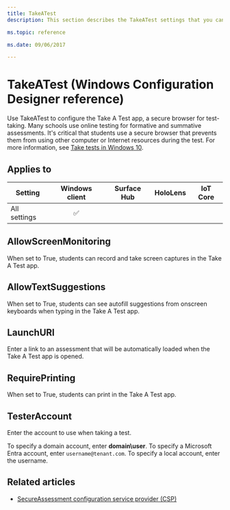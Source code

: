 ```yaml
---
title: TakeATest
description: This section describes the TakeATest settings that you can configure in provisioning packages for Windows 10 using Windows Configuration Designer. 

ms.topic: reference

ms.date: 09/06/2017 

--- 
```


# TakeATest (Windows Configuration Designer reference) 

Use TakeATest to configure the Take A Test app, a secure browser for test-taking. Many schools use online testing for formative and summative assessments. It's critical that students use a secure browser that prevents them from using other computer or Internet resources during the test. For more information, see [Take tests in Windows 10](/education/windows/take-tests-in-windows-10). 

## Applies to 

| Setting   | Windows client | Surface Hub | HoloLens | IoT Core |
| --- | :---: | :---: | :---: | :---: |
| All settings | ✅ |  |  |   | 

## AllowScreenMonitoring 

When set to True, students can record and take screen captures in the Take A Test app. 

## AllowTextSuggestions 

When set to True, students can see autofill suggestions from onscreen keyboards when typing in the Take A Test app. 

## LaunchURI 

Enter a link to an assessment that will be automatically loaded when the Take A Test app is opened. 

## RequirePrinting 

When set to True, students can print in the Take A Test app. 

## TesterAccount 

Enter the account to use when taking a test. 

To specify a domain account, enter **domain\user**. To specify a Microsoft Entra account, enter `username@tenant.com`. To specify a local account, enter the username. 

## Related articles 

- [SecureAssessment configuration service provider (CSP)](/windows/client-management/mdm/secureassessment-csp)
